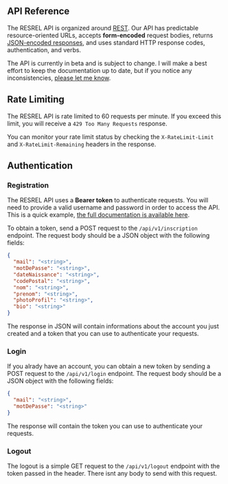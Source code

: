 ## API Reference

The RESREL API is organized around [REST](https://en.wikipedia.org/wiki/Representational_state_transfer). Our API has predictable resource-oriented URLs, accepts **form-encoded** request bodies, returns [JSON-encoded responses](https://en.wikipedia.org/wiki/POST_(HTTP)#Use_for_submitting_web_forms), and uses standard HTTP response codes, authentication, and verbs.

The API is currently in beta and is subject to change. I will make a best effort to keep the documentation up to date, but if you notice any inconsistencies, [please let me know](https://github.com/T4rg3n/RES-REL-SERVER/issues/new).

## Rate Limiting

The RESREL API is rate limited to 60 requests per minute. If you exceed this limit, you will receive a `429 Too Many Requests` response.

You can monitor your rate limit status by checking the `X-RateLimit-Limit` and `X-RateLimit-Remaining` headers in the response.

## Authentication

### Registration
The RESREL API uses a **Bearer token** to authenticate requests. You will need to provide a valid username and password in order to access the API. This is a quick example, [the full documentation is available here](enpoints/#authentification).

To obtain a token, send a POST request to the `/api/v1/inscription` endpoint. The request body should be a JSON object with the following fields:

```json
{
  "mail": "<string>",
  "motDePasse": "<string>",
  "dateNaissance": "<string>",
  "codePostal": "<string>",
  "nom": "<string>",
  "prenom": "<string>",
  "photoProfil": "<string>",
  "bio": "<string>"
}
```

The response in JSON will contain informations about the account you just created and a token that you can use to authenticate your requests. 

### Login

If you alrady have an account, you can obtain a new token by sending a POST request to the `/api/v1/login` endpoint. The request body should be a JSON object with the following fields:

```json
{
  "mail": "<string>",
  "motDePasse": "<string>"
}
```

The response will contain the token you can use to authenticate your requests.

### Logout

The logout is a simple GET request to the `/api/v1/logout` endpoint with the token passed in the header. There isnt any body to send with this request.